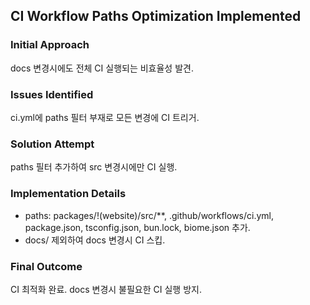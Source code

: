 ## CI Workflow Paths Optimization Implemented

### Initial Approach
docs 변경시에도 전체 CI 실행되는 비효율성 발견.

### Issues Identified
ci.yml에 paths 필터 부재로 모든 변경에 CI 트리거.

### Solution Attempt
paths 필터 추가하여 src 변경시에만 CI 실행.

### Implementation Details
- paths: packages/!(website)/src/**, .github/workflows/ci.yml, package.json, tsconfig.json, bun.lock, biome.json 추가.
- docs/ 제외하여 docs 변경시 CI 스킵.

### Final Outcome
CI 최적화 완료. docs 변경시 불필요한 CI 실행 방지.